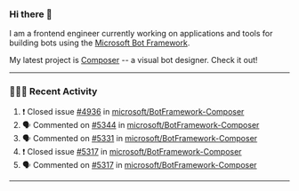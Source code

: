 ### Hi there 👋

I am a frontend engineer currently working on applications and tools for building bots using the [Microsoft Bot Framework](https://dev.botframework.com/).

My latest project is [Composer](https://github.com/microsoft/BotFramework-Composer) -- a visual bot designer. Check it out!

---

### 👨🏻‍💻 Recent Activity

<!--START_SECTION:activity-->
1. ❗️ Closed issue [#4936](https://github.com/microsoft/BotFramework-Composer/issues/4936) in [microsoft/BotFramework-Composer](https://github.com/microsoft/BotFramework-Composer)
2. 🗣 Commented on [#5344](https://github.com/microsoft/BotFramework-Composer/issues/5344) in [microsoft/BotFramework-Composer](https://github.com/microsoft/BotFramework-Composer)
3. 🗣 Commented on [#5331](https://github.com/microsoft/BotFramework-Composer/issues/5331) in [microsoft/BotFramework-Composer](https://github.com/microsoft/BotFramework-Composer)
4. ❗️ Closed issue [#5317](https://github.com/microsoft/BotFramework-Composer/issues/5317) in [microsoft/BotFramework-Composer](https://github.com/microsoft/BotFramework-Composer)
5. 🗣 Commented on [#5317](https://github.com/microsoft/BotFramework-Composer/issues/5317) in [microsoft/BotFramework-Composer](https://github.com/microsoft/BotFramework-Composer)
<!--END_SECTION:activity-->

---

<!--
**a-b-r-o-w-n/a-b-r-o-w-n** is a ✨ _special_ ✨ repository because its `README.md` (this file) appears on your GitHub profile.

Here are some ideas to get you started:

- 🔭 I’m currently working on ...
- 🌱 I’m currently learning ...
- 👯 I’m looking to collaborate on ...
- 🤔 I’m looking for help with ...
- 💬 Ask me about ...
- 📫 How to reach me: ...
- 😄 Pronouns: ...
- ⚡ Fun fact: ...
-->
